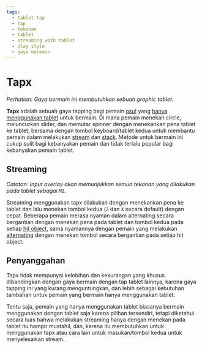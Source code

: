 ```yaml
---
tags:
  - tablet tap
  - tap
  - tekanan
  - tablet
  - streaming with tablet
  - play style
  - gaya bermain
---
```


# Tapx

*Perhatian: Gaya bermain ini membutuhkan sebuah graphic tablet.*

**Tapx** adalah sebuah gaya tapping bagi pemain [osu!](/wiki/Game_mode/osu!) yang [hanya menggunakan tablet](/wiki/Play_style#tablet-only) untuk bermain. Di mana pemain menekan circle, meluncurkan slider, dan memutar spinner dengan menekankan pena tablet ke tablet, bersama dengan tombol keyboard/tablet kedua untuk membantu pemain dalam melakukan [stream](/wiki/Beatmap/Pattern/Stream) dan [stack](/wiki/Mapping_techniques/Stack). Metode untuk bermain ini cukup sulit bagi kebanyakan pemain dan tidak terlalu popular bagi kebanyakan pemain tablet.

## Streaming

*Catatan: Input overlay akan memunjukkan semua tekanan yang dilakukan pada tablet sebagai `M1`.*

Streaming menggunakan tapx dilakukan dengan menekankan pena ke tablet dan lalu menekan tombol kedua (`Z` dan `X` secara default) dengan cepat. Beberapa pemain merasa nyaman dalam alternating secara bergantian dengan menekan pena pada tablet dan tombol kedua pada setiap [hit object](/wiki/Hit_object), sama nyamannya dengan pemain yang melakukan [alternating](/wiki/Play_style/Alternating) dengan menekan tombol secara bergantian pada setiap hit object.

## Penyanggahan

Tapx tidak mempunyai kelebihan dan kekurangan yang khusus dibandingkan dengan gaya bermain dengan tap tablet lainnya, karena gaya tapping ini yang kurang menguntungkan, dan lebih sebagai kebutuhan tambahan untuk pemain yang bermain hanya menggunakan tablet.

Tentu saja, pemain yang hanya menggunakan tablet biasanya bermain menggunakan dengan tablet saja karena pilihan tersendiri, tetapi diketahui secara luas bahwa melakukan streaming hanya dengan menekan pada tablet itu hampir mustahil, dan, karena itu membutuhkan untuk menggunakan tapx atau cara lain untuk masukan/tombol kedua untuk menyelesaikan stream.
